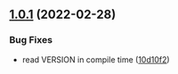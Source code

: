 ## [1.0.1](https://github.com/coingaming/selectable/compare/v1.0.0...v1.0.1) (2022-02-28)


### Bug Fixes

* read VERSION in compile time ([10d10f2](https://github.com/coingaming/selectable/commit/10d10f2d35bbb7ad337c018805cb459f86e787ef))

